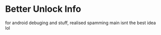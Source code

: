 # Better Unlock Info

for android debuging and stuff, realised spamming main isnt the best idea lol
